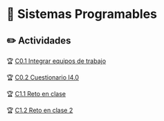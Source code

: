 # :blue_book: Sistemas Programables

## :pencil2: Actividades
:trophy: [C0.1 Integrar equipos de trabajo](../Blog/C0.1_HectorJaramillo_DreamTeam.md)
 
:trophy: [C0.2 Cuestionario I4.0](../Blog/C0.2_JaramilloHector_DreamTeam.md)

:trophy: [C1.1 Reto en clase](../Blog/C1.1_JaramilloRegino_DreamTeam.md)

:trophy: [C1.2 Reto en clase 2](../Blog/C1.2_JaramilloRegino_DreamTeam.md)